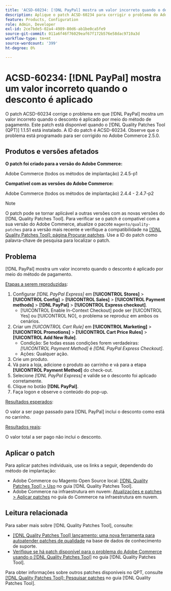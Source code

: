 ```yaml
---
title: 'ACSD-60234: [!DNL PayPal] mostra um valor incorreto quando o desconto é aplicado'
description: Aplique o patch ACSD-60234 para corrigir o problema do Adobe Commerce, em que [!DNL PayPal] mostra um valor incorreto quando o desconto é aplicado por meio do método de pagamento.
feature: Products, Configuration
role: Admin, Developer
exl-id: 2ce7bde5-02a4-4989-80d6-ab1be0ca5fe9
source-git-commit: 011a6f46f76029eaf67f172b576e58dac9710a3d
workflow-type: tm+mt
source-wordcount: '399'
ht-degree: 0%

---
```


# ACSD-60234: [!DNL PayPal] mostra um valor incorreto quando o desconto é aplicado

O patch ACSD-60234 corrige o problema em que [!DNL PayPal] mostra um valor incorreto quando o desconto é aplicado por meio do método de pagamento. Este patch está disponível quando o [!DNL Quality Patches Tool (QPT)] 1.1.51 está instalado. A ID do patch é ACSD-60234. Observe que o problema está programado para ser corrigido no Adobe Commerce 2.5.0.

## Produtos e versões afetados

**O patch foi criado para a versão do Adobe Commerce:**

Adobe Commerce (todos os métodos de implantação) 2.4.5-p1

**Compatível com as versões do Adobe Commerce:**

Adobe Commerce (todos os métodos de implantação) 2.4.4 - 2.4.7-p2

>[!NOTE]
>
>O patch pode se tornar aplicável a outras versões com as novas versões do [!DNL Quality Patches Tool]. Para verificar se o patch é compatível com a sua versão do Adobe Commerce, atualize o pacote `magento/quality-patches` para a versão mais recente e verifique a compatibilidade na [[!DNL Quality Patches Tool]: página Procurar patches](https://experienceleague.adobe.com/tools/commerce-quality-patches/index.html). Use a ID do patch como palavra-chave de pesquisa para localizar o patch.

## Problema

[!DNL PayPal] mostra um valor incorreto quando o desconto é aplicado por meio do método de pagamento.

<u>Etapas a serem reproduzidas</u>:

1. Configurar *[!DNL PayPal Express]* em **[!UICONTROL Stores]** > **[!UICONTROL Config]** > **[!UICONTROL Sales]** > **[!UICONTROL Payment methods]** > **[!DNL PayPal]** > **[!UICONTROL Express checkout]**.
   * [!UICONTROL Enable In-Context Checkout] pode ser [!UICONTROL Yes] ou [!UICONTROL NO], o problema se reproduz em ambos os cenários.
1. Criar um *[!UICONTROL Cart Rule]* em **[!UICONTROL Marketing]** > **[!UICONTROL Promotions]** > **[!UICONTROL Cart Price Rules]** > **[!UICONTROL Add New Rule]**.
   * Condição: Se todas essas condições forem verdadeiras: *[!UICONTROL Payment Method]* é *[!DNL PayPal Express Checkout]*.
   * Ações: Qualquer ação.
1. Crie um produto.
1. Vá para a loja, adicione o produto ao carrinho e vá para a etapa **[!UICONTROL Payment Method]** do check-out.
1. Selecione *[!DNL PayPal Express]* e valide se o desconto foi aplicado corretamente.
1. Clique no botão **[!DNL PayPal]**.
1. Faça logon e observe o conteúdo do pop-up.

<u>Resultados esperados</u>:

O valor a ser pago passado para [!DNL PayPal] inclui o desconto como está no carrinho.

<u>Resultados reais</u>:

O valor total a ser pago não inclui o desconto.

## Aplicar o patch

Para aplicar patches individuais, use os links a seguir, dependendo do método de implantação:

* Adobe Commerce ou Magento Open Source local: [[!DNL Quality Patches Tool] > Uso](/help/tools/quality-patches-tool/usage.md) no guia [!DNL Quality Patches Tool].
* Adobe Commerce na infraestrutura em nuvem: [Atualizações e patches > Aplicar patches](https://experienceleague.adobe.com/docs/commerce-cloud-service/user-guide/develop/upgrade/apply-patches.html) no guia do Commerce na infraestrutura em nuvem.

## Leitura relacionada

Para saber mais sobre [!DNL Quality Patches Tool], consulte:

* [[!DNL Quality Patches Tool] lançamento: uma nova ferramenta para autoatender patches de qualidade](https://experienceleague.adobe.com/en/docs/commerce-operations/tools/quality-patches-tool/quality-patches-tool-to-self-serve-quality-patches) na base de dados de conhecimento de suporte.
* [Verifique se há patch disponível para o problema do Adobe Commerce usando o  [!DNL Quality Patches Tool]](/help/tools/quality-patches-tool/patches-available-in-qpt/check-patch-for-magento-issue-with-magento-quality-patches.md) no guia [!DNL Quality Patches Tool].

Para obter informações sobre outros patches disponíveis no QPT, consulte [[!DNL Quality Patches Tool]: Pesquisar patches](https://experienceleague.adobe.com/tools/commerce-quality-patches/index.html) no guia [!DNL Quality Patches Tool].
